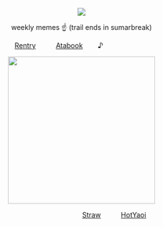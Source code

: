 
<div id="header" align="center">

![](https://komarev.com/ghpvc/?username=destroy-boys&style=plastic&color=lightgrey&label=_omniscient_&base=1000)

<div id="header" align="center">

weekly memes ☝️ (trail ends in sumarbreak)

<div id="header" align="center">

[Rentry](https://rentry.co/megz)⠀⠀⠀⠀[Atabook](https://lufeng.atabook.org/)⠀⠀⠀♪⠀⠀⠀⠀⠀⠀⠀⠀⠀

<div id="header" align="center">

<img src=https://i.postimg.cc/zGqXdLbM/IMG-4689.jpg width="300" height="300">

<div id="header" align="center">

⠀⠀⠀⠀⠀⠀⠀⠀⠀⠀⠀⠀⠀[Straw](https://4megz.straw.page)⠀⠀⠀⠀[HotYaoi](https://github.com/5uguru)
